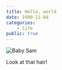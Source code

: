 ```yaml
---
title: Hello, world
date: 1990-11-04
categories:
    - life
public: true
---
```


![Baby Sam](/img/baby-sam.jpg)
<p>Look at that hair!</p>